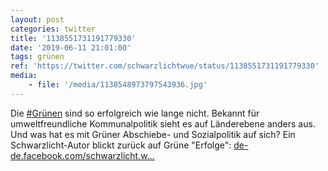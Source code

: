 ```yaml
---
layout: post
categories: twitter
title: '1138551731191779330'
date: '2019-06-11 21:01:00'
tags: grünen
ref: 'https://twitter.com/schwarzlichtwue/status/1138551731191779330'
media:
    - file: '/media/1138548973797543936.jpg'
---
```

Die [#Grünen](/t/grünen) sind so erfolgreich wie lange nicht. Bekannt für umweltfreundliche Kommunalpolitik sieht es auf Länderebene anders aus. Und was hat es mit Grüner Abschiebe- und Sozialpolitik auf sich? Ein Schwarzlicht-Autor blickt zurück auf Grüne "Erfolge": [de-de.facebook.com/schwarzlicht.w…](https://de-de.facebook.com/schwarzlicht.wue/posts/588335834907794) 